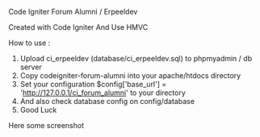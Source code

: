 Code Igniter Forum Alumni / Erpeeldev 

Created with Code Igniter And Use HMVC


How to use :

1. Upload ci_erpeeldev (database/ci_erpeeldev.sql) to phpmyadmin / db server
2. Copy codeigniter-forum-alumni into your apache/htdocs directory
3. Set your configuration $config['base_url']	= 'http://127.0.0.1/ci_forum_alumni' to your directory
4. And also check database config on config/database
5. Good Luck


Here some screenshot

